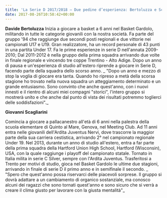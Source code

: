 ```yaml
---
title: 'La Serie D 2017/2018 – Due pedine d’esperienza: Bertoluzza e Scagliarini'
date: 2017-08-26T10:58:42+00:00
---
```

**Davide Bertoluzza** Inizia a giocare a basket a 6 anni nel Basket Gardolo, militando in tutte le categorie giovanili con la nostra società. Fa parte del gruppo '94 che raggiunge due secondi posti regionali e due vittorie nei campionati U17 e U19. Gran realizzatore, ha un record personale di 43 punti in una partita Under 17. Fa le prime esperienze in serie D nell'annata 2009-2010; Dal 2011-2012 è nella gruppo della prima squadra arrivando due volte in finale regionale e vincendo tre coppe Trentino - Alto Adige. Dopo un anno di pausa e un'esperienza di studio all'estero riprende a giocare in Serie D, facendo parte della squadra dello scorso anno. \_ "Dopo un anno e mezzo di stop la voglia di giocare era tanta. Quando ho ripreso a metà della scorsa stagione ho trovato nella nuova squadra un atteggiamento determinato e un grande entusiasmo. Sono convinto che anche quest'anno, con i nuovi innesti e il rientro di alcuni miei compagni "storici", l'intero gruppo si mostrerà unito e che anche dal punto di vista dei risultati potremmo toglierci delle soddisfazioni".\_

**Giovanni Scagliarini**

Comincia a giocare a pallacanestro all'età di 6 anni nella palestra della scuola elementare di Quinto al Mare, Genova, nel Meeting Club. Ad 11 anni entra nelle giovanili dell'Ardita Juventus Nervi, dove trascorre la maggior parte della sua carriera cestistica, arrivando 2° nel campionato regionale Under 19. Nel 2013, durante un anno di studio all'estero, entra a far parte della prima squadra della Hartford Union High School, Hartford (Wisconsin), USA, con la quale raggiunge i playoff del campionato statale. Tornato in Italia milita in serie C Silver, sempre con l'Ardita Juventus. Trasferitosi a Trento per motivi di studio, gioca nel Basket Gardolo le ultime due stagioni, arrivando in finale di serie D il primo anno e in semifinale il secondo. \_ "Spero che quest'anno possa riservarci delle piacevoli sorprese. Il gruppo si dovrà adattare a un cambiamento di organico sostanziale, ma conosco alcuni dei ragazzi che sono tornati quest'anno e sono sicuro che si verrà a creare il clima giusto per lavorare con la giusta mentalità"\_